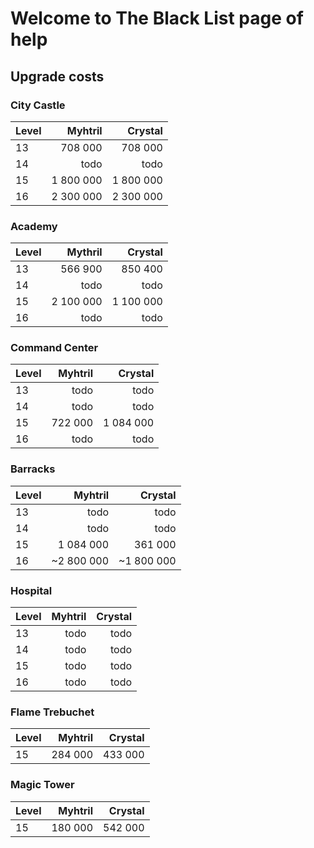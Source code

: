 # Welcome to The Black List page of help

## Upgrade costs

### City Castle

| Level | Myhtril | Crystal |
|:-----|-------:|-------:|
| 13 | 708 000 | 708 000 |
| 14 | todo | todo |
| 15 | 1 800 000 | 1 800 000 |
| 16 | 2 300 000 | 2 300 000 |

### Academy

| Level | Mythril | Crystal |
|:-----|-------:|-------:|
| 13 | 566 900 | 850 400 |
| 14 | todo | todo |
| 15 | 2 100 000 | 1 100 000 |
| 16 | todo | todo | 

### Command Center

| Level | Myhtril | Crystal |
|:-----|-------:|-------:|
| 13 | todo | todo |
| 14 | todo | todo |
| 15 | 722 000 | 1 084 000 |
| 16 | todo | todo |

### Barracks

| Level | Myhtril | Crystal |
|:-----|-------:|-------:|
| 13 | todo | todo |
| 14 | todo | todo |
| 15 | 1 084 000 | 361 000 |
| 16 | ~2 800 000 | ~1 800 000 |

### Hospital

| Level | Myhtril | Crystal |
|:-----|-------:|-------:|
| 13 | todo | todo |
| 14 | todo | todo |
| 15 | todo | todo |
| 16 | todo | todo |

### Flame Trebuchet
| Level | Myhtril | Crystal |
|:-----|-------:|-------:|
| 15 | 284 000 | 433 000 |

### Magic Tower
| Level | Myhtril | Crystal |
|:-----|-------:|-------:|
| 15 | 180 000 | 542 000 |

